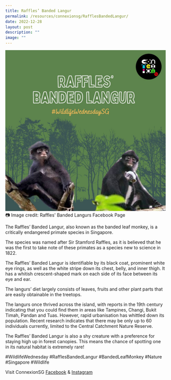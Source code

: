 ```yaml
---
title: Raffles’ Banded Langur
permalink: /resources/connexionsg/RafflesBandedLangur/
date: 2022-12-28
layout: post
description: ""
image: ""
---
```

![](/images/connexionsg/2023/321239267_1230951160966561_4268387058151865454_n.png)
📷 Image credit: Raffles' Banded Langurs Facebook Page

The Raffles’ Banded Langur, also known as the banded leaf monkey, is a critically endangered primate species in Singapore.

The species was named after Sir Stamford Raffles, as it is believed that he was the first to take note of these primates as a species new to science in 1822.

The Raffles’ Banded Langur is identifiable by its black coat, prominent white eye rings, as well as the white stripe down its chest, belly, and inner thigh. It has a whitish crescent-shaped mark on each side of its face between its eye and ear.

The langurs’ diet largely consists of leaves, fruits and other plant parts that are easily obtainable in the treetops.

The langurs once thrived across the island, with reports in the 19th century indicating that you could find them in areas like Tampines, Changi, Bukit Timah, Pandan and Tuas. However, rapid urbanisation has whittled down its population. Recent research indicates that there may be only up to 60 individuals currently, limited to the Central Catchment Nature Reserve.

The Raffles’ Banded Langur is also a shy creature with a preference for staying high up in forest canopies. This means the chance of spotting one in its natural habitat is extremely rare!

#WildlifeWednesday #RafflesBandedLangur #BandedLeafMonkey #Nature #Singapore #Wildlife

Visit ConnexionSG [Facebook](https://www.facebook.com/ConnexionSG) & [Instagram](https://www.instagram.com/connexionsg/)